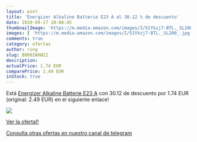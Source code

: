 ```yaml
---
layout: post
title: 'Energizer Alkaline Batterie E23 A al 30.12 % de descuento'
date: 2020-09-17 10:08:45
thumbnailImage: 'https://m.media-amazon.com/images/I/51Ykzj7-BTL._SL200_.jpg'
images: [ 'https://m.media-amazon.com/images/I/51Ykzj7-BTL._SL200_.jpg' ]
comments: true
category: ofertas
author: ring
slug: B000IWXWI2
description:
actualPrice: 1.74 EUR
comparePrice: 2.49 EUR
inStock: true
---
```


Está [Energizer Alkaline Batterie E23 A](https://www.amazon.com/dp/B000IWXWI2/?tag=redken08-20) con 30.12 de descuento por 1.74 EUR (original: 2.49 EUR) en el siguiente enlace!

[![](https://m.media-amazon.com/images/I/51Ykzj7-BTL._SL200_.jpg)](https://www.amazon.com/dp/B000IWXWI2/?tag=redken08-20)

[Ver la oferta!!](https://www.amazon.com/dp/B000IWXWI2/?tag=redken08-20)

[Consulta otras ofertas en nuestro canal de telegram](https://t.me/s/ofertas25)
